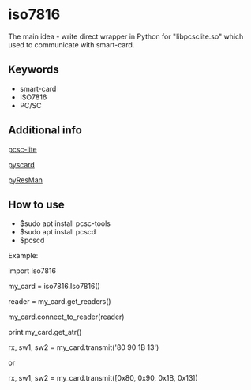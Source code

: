 # iso7816

The main idea - write direct wrapper in Python for "libpcsclite.so" which used to communicate with smart-card.

## Keywords
* smart-card
* ISO7816
* PC/SC

## Additional info
[pcsc-lite](https://pcsclite.apdu.fr/api/index.html)

[pyscard](https://github.com/LudovicRousseau/pyscard)

[pyResMan](https://github.com/JavaCardOS/pyResMan)

## How to use
* $sudo apt install pcsc-tools
* $sudo apt install pcscd
* $pcscd

Example:

import iso7816

my_card = iso7816.Iso7816()

reader = my_card.get_readers()

my_card.connect_to_reader(reader)

print my_card.get_atr()

rx, sw1, sw2 = my_card.transmit('80 90 1B 13')

or

rx, sw1, sw2 = my_card.transmit([0x80, 0x90, 0x1B, 0x13])

